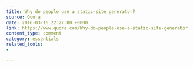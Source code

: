 ```yaml
---
title: Why do people use a static-site generator?
source: Quora
date: 2016-03-16 22:27:00 +0000
link: https://www.quora.com/Why-do-people-use-a-static-site-generator
content_type: comment
category: essentials
related_tools:
- 

---
```

